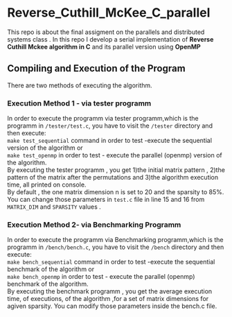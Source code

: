 # Reverse_Cuthill_McKee_C_parallel
This repo is about the final assigment on the parallels and distributed systems class . In this repo I develop a serial implementation of **Reverse Cuthill Mckee algorithm in C** and its parallel version using **OpenMP**  <br>
## Compiling and Execution of the Program
There are two methods of executing the algorithm.
### Execution Method 1 - via tester programm
In order to execute the programm via tester programm,which is the programm in `/tester/test.c`, you have to visit the `/tester` directory and then execute: <br>
`make test_sequential` command in order to test -execute the sequential version of the algorithm or <br>
`make test_openmp` in order to test - execute the parallel (openmp) version of the algorithm. <br>
By executing the tester programm , you get 1)the initial matrix pattern , 2)the pattern of the matrix after the permutations and 3)the algorithm execution time, all printed on console.<br>
By default , the one matrix dimension n is set to 20 and the sparsity to 85%.
You can change those parameters in `test.c` file in line 15 and 16 from `MATRIX_DIM` and `SPARSITY` values .<br>

### Execution Method 2- via Benchmarking Programm
In order to execute the programm via Benchmarking programm,which is the programm in `/bench/bench.c`, you have to visit the `/bench` directory and then execute: <br>
`make bench_sequential` command in order to test -execute the sequential benchmark of the algorithm or <br>
`make bench_openmp` in order to test - execute the parallel (openmp) benchmark of the algorithm. <br>
By executing the benchmark programm , you get the average execution time, of executions, of the algorithm ,for a set of matrix dimensions for agiven sparsity. You can modify those parameters inside the bench.c file.
